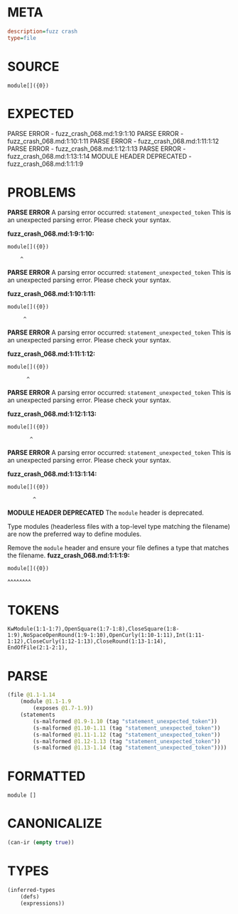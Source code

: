 # META
~~~ini
description=fuzz crash
type=file
~~~
# SOURCE
~~~roc
module[]({0})
~~~
# EXPECTED
PARSE ERROR - fuzz_crash_068.md:1:9:1:10
PARSE ERROR - fuzz_crash_068.md:1:10:1:11
PARSE ERROR - fuzz_crash_068.md:1:11:1:12
PARSE ERROR - fuzz_crash_068.md:1:12:1:13
PARSE ERROR - fuzz_crash_068.md:1:13:1:14
MODULE HEADER DEPRECATED - fuzz_crash_068.md:1:1:1:9
# PROBLEMS
**PARSE ERROR**
A parsing error occurred: `statement_unexpected_token`
This is an unexpected parsing error. Please check your syntax.

**fuzz_crash_068.md:1:9:1:10:**
```roc
module[]({0})
```
        ^


**PARSE ERROR**
A parsing error occurred: `statement_unexpected_token`
This is an unexpected parsing error. Please check your syntax.

**fuzz_crash_068.md:1:10:1:11:**
```roc
module[]({0})
```
         ^


**PARSE ERROR**
A parsing error occurred: `statement_unexpected_token`
This is an unexpected parsing error. Please check your syntax.

**fuzz_crash_068.md:1:11:1:12:**
```roc
module[]({0})
```
          ^


**PARSE ERROR**
A parsing error occurred: `statement_unexpected_token`
This is an unexpected parsing error. Please check your syntax.

**fuzz_crash_068.md:1:12:1:13:**
```roc
module[]({0})
```
           ^


**PARSE ERROR**
A parsing error occurred: `statement_unexpected_token`
This is an unexpected parsing error. Please check your syntax.

**fuzz_crash_068.md:1:13:1:14:**
```roc
module[]({0})
```
            ^


**MODULE HEADER DEPRECATED**
The `module` header is deprecated.

Type modules (headerless files with a top-level type matching the filename) are now the preferred way to define modules.

Remove the `module` header and ensure your file defines a type that matches the filename.
**fuzz_crash_068.md:1:1:1:9:**
```roc
module[]({0})
```
^^^^^^^^


# TOKENS
~~~zig
KwModule(1:1-1:7),OpenSquare(1:7-1:8),CloseSquare(1:8-1:9),NoSpaceOpenRound(1:9-1:10),OpenCurly(1:10-1:11),Int(1:11-1:12),CloseCurly(1:12-1:13),CloseRound(1:13-1:14),
EndOfFile(2:1-2:1),
~~~
# PARSE
~~~clojure
(file @1.1-1.14
	(module @1.1-1.9
		(exposes @1.7-1.9))
	(statements
		(s-malformed @1.9-1.10 (tag "statement_unexpected_token"))
		(s-malformed @1.10-1.11 (tag "statement_unexpected_token"))
		(s-malformed @1.11-1.12 (tag "statement_unexpected_token"))
		(s-malformed @1.12-1.13 (tag "statement_unexpected_token"))
		(s-malformed @1.13-1.14 (tag "statement_unexpected_token"))))
~~~
# FORMATTED
~~~roc
module []
~~~
# CANONICALIZE
~~~clojure
(can-ir (empty true))
~~~
# TYPES
~~~clojure
(inferred-types
	(defs)
	(expressions))
~~~
